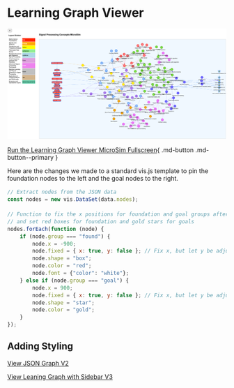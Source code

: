 # Learning Graph Viewer

![](./view-graph.png)

[Run the Learning Graph Viewer MicroSim Fullscreen](main.html){ .md-button .md-button--primary }

Here are the changes we made to a standard vis.js template
to pin the foundation nodes to the left and the goal nodes
to the right.

```javascript
// Extract nodes from the JSON data
const nodes = new vis.DataSet(data.nodes);

// Function to fix the x positions for foundation and goal groups after JSON load
// and set red boxes for foundation and gold stars for goals
nodes.forEach(function (node) {
    if (node.group === "found") {
        node.x = -900;
        node.fixed = { x: true, y: false }; // Fix x, but let y be adjusted by physics
        node.shape = "box";
        node.color = "red";
        node.font = {"color": "white"};
    } else if (node.group === "goal") {
        node.x = 900;
        node.fixed = { x: true, y: false }; // Fix x, but let y be adjusted by physics
        node.shape = "star";
        node.color = "gold";
    }
});
```

## Adding Styling

[View JSON Graph V2](view-graph-v2.html)

[View Leaning Graph with Sidebar V3](view-graph-v3.html)